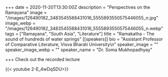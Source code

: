 +++
date = 2020-11-20T13:30:00Z
description = "Perspectives on the Ramayana"
image = "/images/126490182_3483545588431016_5555893550575446055_n.jpg"
image_webp = "/images/126490182_3483545588431016_5555893550575446055_n.webp"
tags = ["Ramayana", "South Asia", "Literature"]
title = "Ramakatha - The sound of hundreds of water springs"
[[speakers]]
bio = "Assistant Professor of Comparative Literature, Visva Bharati University\n"
speaker_image = ""
speaker_image_webp = ""
speaker_name = "Dr. Soma Mukhopadhyay"

+++
Check out the recorded lecture

{{< youtube 2-E_4wDqSDU>}}